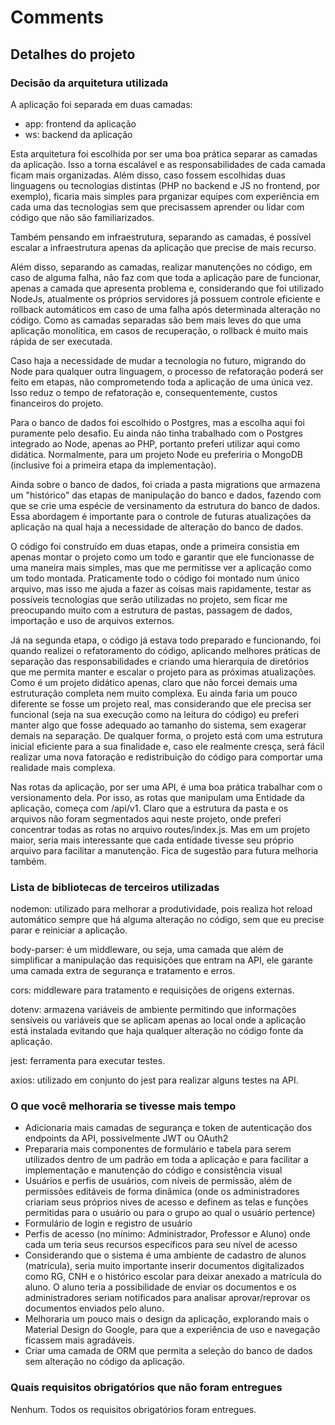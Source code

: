 Comments
===================

## Detalhes do projeto

### Decisão da arquitetura utilizada 
  
A aplicação foi separada em duas camadas:
    
- app: frontend da aplicação
- ws: backend da aplicação

Esta arquitetura foi escolhida por ser uma boa prática separar as camadas da aplicação. Isso a torna escalável e 
as responsabilidades de cada camada ficam mais organizadas. Além disso, caso fossem escolhidas duas linguagens ou 
tecnologias distintas (PHP no backend e JS no frontend, por exemplo), ficaria mais simples para prganizar equipes
com experiência em cada uma das tecnologias sem que precisassem aprender ou lidar com código que não são familiarizados.
  
Também pensando em infraestrutura, separando as camadas, é possível escalar a infraestrutura apenas da aplicação que
precise de mais recurso. 
  
Além disso, separando as camadas, realizar manutenções no código, em caso de alguma falha, não faz com que toda a
aplicação pare de funcionar, apenas a camada que apresenta problema e, considerando que foi utilizado NodeJs, atualmente
os próprios servidores já possuem controle eficiente e rollback automáticos em caso de uma falha após determinada
alteração no código. Como as camadas separadas são bem mais leves do que uma aplicação monolítica, em casos de 
recuperação, o rollback é muito mais rápida de ser executada.
  
Caso haja a necessidade de mudar a tecnologia no futuro, migrando do Node para qualquer outra linguagem, o processo
de refatoração poderá ser feito em etapas, não comprometendo toda a aplicação de uma única vez. Isso reduz o tempo de
refatoração e, consequentemente, custos financeiros do projeto.

Para o banco de dados foi escolhido o Postgres, mas a escolha aqui foi puramente pelo desafio. Eu ainda não tinha
trabalhado com o Postgres integrado ao Node, apenas ao PHP, portanto preferi utilizar aqui como didática. Normalmente,
para um projeto Node eu preferiria o MongoDB (inclusive foi a primeira etapa da implementação).

Ainda sobre o banco de dados, foi criada a pasta migrations que armazena um "histórico" das etapas de manipulação do
banco e dados, fazendo com que se crie uma espécie de versinamento da estrutura do banco de dados. Essa abordagem é
importante para o controle de futuras atualizações da aplicação na qual haja a necessidade de alteração do banco de dados.

O código foi construído em duas etapas, onde a primeira consistia em apenas montar o projeto como um todo e garantir que
ele funcionasse de uma maneira mais simples, mas que me permitisse ver a aplicação como um todo montada. Praticamente
todo o código foi montado num único arquivo, mas isso me ajuda a fazer as coisas mais rapidamente, testar as possíveis
tecnologias que serão utilizadas no projeto, sem ficar me preocupando muito com a estrutura de pastas, passagem
de dados, importação e uso de arquivos externos.

Já na segunda etapa, o código já estava todo preparado e funcionando, foi quando realizei o refatoramento do código,
aplicando melhores práticas de separação das responsabilidades e criando uma hierarquia de diretórios que me permita
manter e escalar o projeto para as próximas atualizações. Como é um projeto didático apenas, claro que não forcei demais
uma estruturação completa nem muito complexa. Eu ainda faria um pouco diferente se fosse um projeto real, mas
considerando que ele precisa ser funcional (seja na sua execução como na leitura do código) eu preferi manter algo que
fosse adequado ao tamanho do sistema, sem exagerar demais na separação. De qualquer forma, o projeto está com uma
estrutura inicial eficiente para a sua finalidade e, caso ele realmente cresça, será fácil realizar uma nova
fatoração e redistribuição do código para comportar uma realidade mais complexa.

Nas rotas da aplicação, por ser uma API, é uma boa prática trabalhar com o versionamento dela. Por isso, as rotas que
manipulam uma Entidade da aplicação, começa com /api/v1. Claro que a estrutura da pasta e os arquivos não foram
segmentados aqui neste projeto, onde preferi concentrar todas as rotas no arquivo routes/index.js. Mas em um projeto
maior, seria mais interessante que cada entidade tivesse seu próprio arquivo para facilitar a manutenção. Fica de
sugestão para futura melhoria também.

### Lista de bibliotecas de terceiros utilizadas

nodemon: utilizado para melhorar a produtividade, pois realiza hot reload automático sempre que há alguma alteração no
código, sem que eu precise parar e reiniciar a aplicação.

body-parser: é um middleware, ou seja, uma camada que além de simplificar a manipulação das requisições que entram na API, ele garante uma camada
extra de segurança e tratamento e erros.

cors: middleware para tratamento e requisições de origens externas.

dotenv: armazena variáveis de ambiente permitindo que informações sensíveis ou variáveis que se aplicam apenas ao
local onde a aplicação está instalada evitando que haja qualquer alteração no código fonte da aplicação.

jest: ferramenta para executar testes.

axios: utilizado em conjunto do jest para realizar alguns testes na API.

### O que você melhoraria se tivesse mais tempo

- Adicionaria mais camadas de segurança e token de autenticação dos endpoints da API, possivelmente JWT ou OAuth2
- Prepararia mais componentes de formulário e tabela para serem utilizados dentro de um padrão em toda a aplicação e
  para facilitar a implementação e manutenção do código e consistência visual
- Usuários e perfis de usuários, com níveis de permissão, além de permissões editáveis de forma dinâmica (onde os
  administradores criariam seus próprios nives de acesso e definem as telas e funções permitidas para o usuário ou
  para o grupo ao qual o usuário pertence)
- Formulário de login e registro de usuário
- Perfis de acesso (no mínimo: Administrador, Professor e Aluno) onde cada um teria seus recursos específicos para seu 
  nível de acesso
- Considerando que o sistema é uma ambiente de cadastro de alunos (matrícula), seria muito importante inserir documentos
digitalizados como RG, CNH e o histórico escolar para deixar anexado a matrícula do aluno. O aluno teria a possibilidade
de enviar os documentos e os administradores seriam notificados para analisar aprovar/reprovar os documentos enviados 
pelo aluno.
- Melhoraria um pouco mais o design da aplicação, explorando mais o Material Design do Google, para que a experiência
de uso e navegação ficassem mais agradáveis.
- Criar uma camada de ORM que permita a seleção do banco de dados sem alteração no código da aplicação.

### Quais requisitos obrigatórios que não foram entregues

Nenhum. Todos os requisitos obrigatórios foram entregues.

